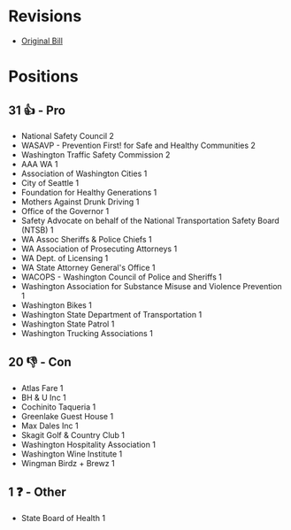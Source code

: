 # Revisions
* [Original Bill](1/)

# Positions
## 31 👍 - Pro
* National Safety Council 2
* WASAVP - Prevention First! for Safe and Healthy Communities 2
* Washington Traffic Safety Commission 2
* AAA WA  1
* Association of Washington Cities 1
* City of Seattle 1
* Foundation for Healthy Generations 1
* Mothers Against Drunk Driving 1
* Office of the Governor 1
* Safety Advocate on behalf of the National Transportation Safety Board (NTSB)  1
* WA Assoc Sheriffs & Police Chiefs 1
* WA Association of Prosecuting Attorneys 1
* WA Dept. of Licensing 1
* WA State Attorney General's Office 1
* WACOPS - Washington Council of Police and Sheriffs 1
* Washington Association for Substance Misuse and Violence Prevention 1
* Washington Bikes 1
* Washington State Department of Transportation 1
* Washington State Patrol 1
* Washington Trucking Associations 1

## 20 👎 - Con
* Atlas Fare 1
* BH & U Inc 1
* Cochinito Taqueria 1
* Greenlake Guest House  1
* Max Dales Inc 1
* Skagit Golf & Country Club 1
* Washington Hospitality Association  1
* Washington Wine Institute 1
* Wingman Birdz + Brewz 1

## 1 ❓ - Other
* State Board of Health 1
